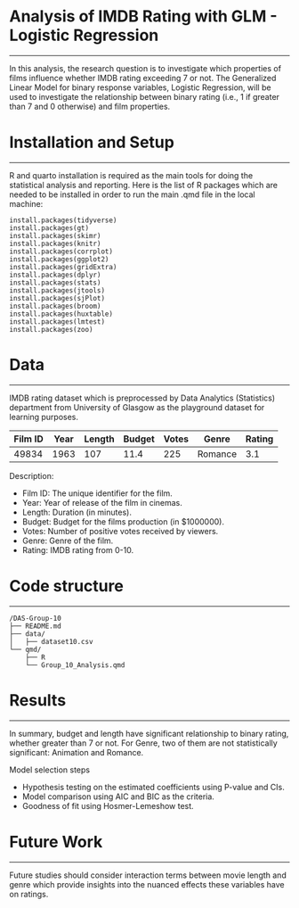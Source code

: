 # Analysis of IMDB Rating with GLM - Logistic Regression
---

In this analysis, the research question is to investigate which properties of films influence whether IMDB rating exceeding 7 or not. The Generalized Linear Model for binary response variables, Logistic Regression, will be used to investigate the relationship between binary rating (i.e., 1 if greater than 7 and 0 otherwise) and film properties.


# Installation and Setup
---

R and quarto installation is required as the main tools for doing the statistical analysis and reporting. Here is the list of R packages which are needed to be installed in order to run the main .qmd file in the local machine:
```
install.packages(tidyverse)
install.packages(gt)
install.packages(skimr)
install.packages(knitr)
install.packages(corrplot)
install.packages(ggplot2)
install.packages(gridExtra)
install.packages(dplyr)
install.packages(stats)
install.packages(jtools)
install.packages(sjPlot)
install.packages(broom)
install.packages(huxtable)
install.packages(lmtest)
install.packages(zoo)
```


# Data
---

IMDB rating dataset which is preprocessed by Data Analytics (Statistics) department from University of Glasgow as the playground dataset for learning purposes.

| Film ID | Year | Length | Budget | Votes | Genre   | Rating |
|---------|------|--------|--------|-------|---------|--------|
| 49834   | 1963 | 107    | 11.4   | 225   | Romance | 3.1    |

Description:
- Film ID: The unique identifier for the film.
- Year: Year of release of the film in cinemas.
- Length: Duration (in minutes).
- Budget: Budget for the films production (in $1000000).
- Votes: Number of positive votes received by viewers.
- Genre: Genre of the film.
- Rating: IMDB rating from 0-10.


# Code structure
---

```
/DAS-Group-10
├── README.md
├── data/
│   ├── dataset10.csv
└── qmd/
    ├── R
    └── Group_10_Analysis.qmd
```


# Results
---

In summary, budget and length have significant relationship to binary rating, whether greater than 7 or not. For Genre, two of them are not statistically significant: Animation and Romance.

Model selection steps
- Hypothesis testing on the estimated coefficients using P-value and CIs.
- Model comparison using AIC and BIC as the criteria.
- Goodness of fit using Hosmer-Lemeshow test.


# Future Work
---

Future studies should consider interaction terms between movie length and genre which provide insights into the nuanced effects these variables have on ratings.

